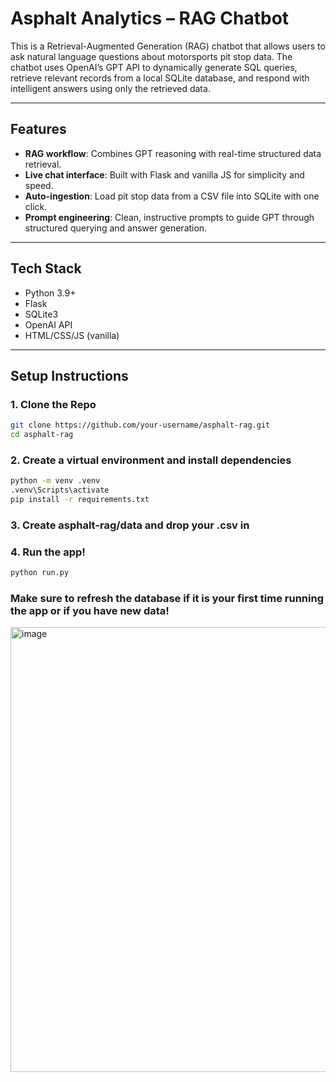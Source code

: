 # Asphalt Analytics – RAG Chatbot

This is a Retrieval-Augmented Generation (RAG) chatbot that allows users to ask natural language questions about motorsports pit stop data. The chatbot uses OpenAI’s GPT API to dynamically generate SQL queries, retrieve relevant records from a local SQLite database, and respond with intelligent answers using only the retrieved data.

---

## Features

- **RAG workflow**: Combines GPT reasoning with real-time structured data retrieval.
- **Live chat interface**: Built with Flask and vanilla JS for simplicity and speed.
- **Auto-ingestion**: Load pit stop data from a CSV file into SQLite with one click.
- **Prompt engineering**: Clean, instructive prompts to guide GPT through structured querying and answer generation.

---

## Tech Stack

- Python 3.9+
- Flask
- SQLite3
- OpenAI API
- HTML/CSS/JS (vanilla)

---

## Setup Instructions

### 1. Clone the Repo

```bash
git clone https://github.com/your-username/asphalt-rag.git
cd asphalt-rag
```

### 2. Create a virtual environment and install dependencies

```bash
python -m venv .venv
.venv\Scripts\activate
pip install -r requirements.txt
```
### 3. Create asphalt-rag/data and drop your .csv in 

### 4.  Run the app!

```bash
python run.py
```

### Make sure to refresh the database if it is your first time running the app or if you have new data!



<img width="994" height="712" alt="image" src="https://github.com/user-attachments/assets/484a1222-e3d3-408f-b589-c1f39a2e4f23" />

